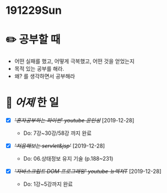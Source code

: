 # 191229Sun

# :pencil2: 공부할 때

- 어떤 실패를 했고, 어떻게 극복했고, 어떤 것을 얻었는지
- 목적 있는 공부를 해라.
- 왜? 를 생각하면서 공부해라

<!-- # 🌞 오늘의 _명언_ -->

# 📅 _어제_ 한 일

- [x] ~~_*'혼자공부하는 파이썬' youtube 윤인성*_~~ [2019-12-28]

  - Do: 7강~30강/58강 까지 완료

* [x] ~~_'처음해보는 servlet&jsp'_~~ [2019-12-28]

  - Do: 06.상태정보 유지 기술 (p.188~231)

* [x] ~~_'자바스크립트 DOM 프로그래밍' youtube 뉴렉쳐T_~~ [2019-12-28]
  - Do: 1강~5강까지 완료

<!-- # :memo: _TDL(To Do List)_ -->

<!-- ❌🔺❎🔼 -->

<!-- **G**:Goal(목표)<br> -->
<!-- **D**:Do(했음) -->

<!-- # 📚 _TIL(Today I Learned)_ -->

<!-- # 📖 _독서_ 마라톤 -->

<!-- # 💪 개발자라면 _운동_ 은 필수! -->

<!-- - [x] ~~_헬스472일차 in 메모리피트니스 am.07:15~09:30_~~ [2019-12-27] -->

<!-- # :newspaper: 오늘 읽은 _it 개발, 기술 관련 기사, 블로그_ -->

<!-- # :disappointed: 오늘 _아쉬웠던 점_.. -->

<!-- # 📅 _내일_ 할 일 -->

  <!-- # 🛌 오늘 하루 _마무리_ 하며.. -->
